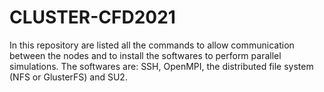 # CLUSTER-CFD2021
In this repository are listed all the commands to allow communication between the nodes and to install the softwares to perform parallel simulations.
The softwares are: SSH, OpenMPI, the distributed file system (NFS or GlusterFS) and SU2.
